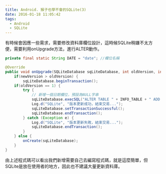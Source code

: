 ```yaml
---
title: Android. 猴子也學不會的SQLite(3)
date: 2016-01-18 11:05:42
tags:
  - Android
  - SQLite
---
```


有時候會因應一些需求，需要修改資料庫欄位設計，這時候SQLite稍嫌不太方便，需要利用onUpgrade方法，進行ALTER動作。

```java
private final static String DATE = "date"; //欄位名稱

@Override
public void onUpgrade(SQLiteDatabase sqLiteDatabase, int oldVersion, int newVersion) {
    if(newVersion > oldVersion) {
        sqLiteDatabase.beginTransaction();
    if(oldVersion == 1) {
        try {
            // 新增一個日期欄位，預設為NULL字串
            sqLiteDatabase.execSQL("ALTER TABLE " + INFO_TABLE + " ADD COLUMN " + DATE + " TEXT DEFAULT " + "NULL";
            Log.d("SQLite", "版本更新成功，結束交易...");
            sqLiteDatabase.setTransactionSuccessful();
            sqLiteDatabase.endTransaction();
        } catch (Exception e) {
            Log.d("SQLite", "版本更新失敗，結束交易...");
            sqLiteDatabase.endTransaction();
        }        
    } else {
        onCreate(sqLiteDatabase);
    }
}
```

由上述程式碼可以看出我們新增需要自己去編寫程式碼，就是這麼簡單，但SQLite是放在使用者的地方，因此也不建議大量更新資料庫。
